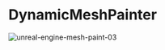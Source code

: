 # DynamicMeshPainter
![unreal-engine-mesh-paint-03](https://user-images.githubusercontent.com/26760292/140908737-2bec60ea-a3a1-4102-bb81-0fd5a2eeb71f.gif)
